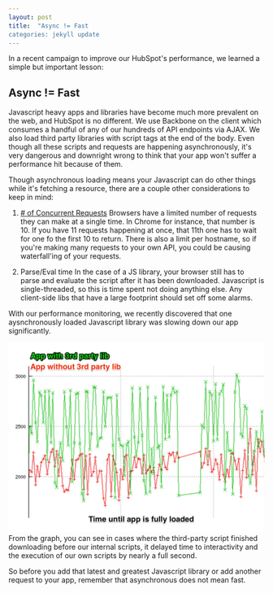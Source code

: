 ```yaml
---
layout: post
title:  "Async != Fast
categories: jekyll update
---
```


In a recent campaign to improve our HubSpot's performance, we learned a simple but important lesson:

## Async != Fast

Javascript heavy apps and libraries have become much more prevalent on the web, and HubSpot is no different. We use Backbone on the client which consumes a handful of any of our hundreds of API endpoints via AJAX. We also load third party libraries with script tags at the end of the body. Even though all these scripts and requests are happening asynchronously, it's very dangerous and downright wrong to think that your app won't suffer a performance hit because of them.

Though asynchronous loading means your Javascript can do other things while it's fetching a resource, there are a couple other considerations to keep in mind:

1. [# of Concurrent Requests](http://www.browserscope.org/?category=network)
Browsers have a limited number of requests they can make at a single time. In Chrome for instance, that number is 10. If you have 11 requests happening at once, that 11th one has to wait for one fo the first 10 to return. There is also a limit per hostname, so if you're making many requests to your own API, you could be causing waterfall'ing of your requests.

2. Parse/Eval time
In the case of a JS library, your browser still has to parse and evaluate the script after it has been downloaded. Javascript is single-threaded, so this is time spent not doing anything else. Any client-side libs that have a large footprint should set off some alarms.

With our performance monitoring, we recently discovered that one aysnchronously loaded Javascript library was slowing down our app significantly.

![](/images/load_time_3rd_party_lib.jpg) From the graph, you can see in cases where the third-party script finished downloading before our internal scripts, it delayed time to interactivity and the execution of our own scripts by nearly a full second.

So before you add that latest and greatest Javascript library or add another request to your app, remember that asynchronous does not mean fast.
